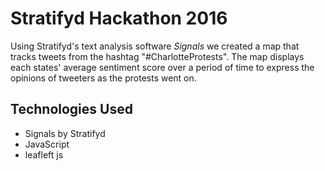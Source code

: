 # Stratifyd Hackathon 2016

Using Stratifyd's text analysis software *Signals* we created a map that tracks tweets from the hashtag "#CharlotteProtests". The map displays each states' average sentiment score over a period of time to express the opinions of tweeters as the protests went on.

## Technologies Used
- Signals by Stratifyd
- JavaScript
- leafleft js

## 
